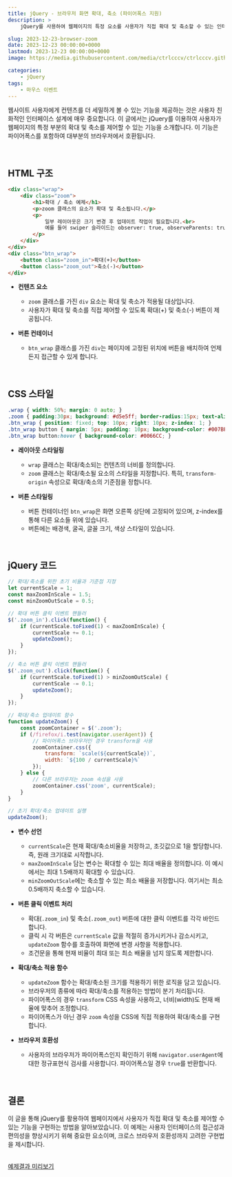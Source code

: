 ```yaml
---
title: jQuery - 브라우저 화면 확대, 축소 (파이어폭스 지원)
description: >  
    jQuery를 사용하여 웹페이지의 특정 요소를 사용자가 직접 확대 및 축소할 수 있는 인터랙션을 구현하고, 파이어폭스 브라우저를 포함한 다양한 브라우저에서 작동하는 코드에 대해 설명합니다.

slug: 2023-12-23-browser-zoom
date: 2023-12-23 00:00:00+0000
lastmod: 2023-12-23 00:00:00+0000
image: https://media.githubusercontent.com/media/ctrlcccv/ctrlcccv.github.io/master/assets/img/post/2023-12-23-browser-zoom.webp

categories:
    - jQuery
tags:
    - 마우스 이벤트
---
```

웹사이트 사용자에게 컨텐츠를 더 세밀하게 볼 수 있는 기능을 제공하는 것은 사용자 친화적인 인터페이스 설계에 매우 중요합니다. 이 글에서는 jQuery를 이용하여 사용자가 웹페이지의 특정 부분의 확대 및 축소를 제어할 수 있는 기능을 소개합니다. 이 기능은 파이어폭스를 포함하여 대부분의 브라우저에서 호환됩니다.  

<script async src="https://pagead2.googlesyndication.com/pagead/js/adsbygoogle.js?client=ca-pub-8535540836842352" crossorigin="anonymous"></script>
<ins class="adsbygoogle"
     style="display:block; text-align:center;"
     data-ad-layout="in-article"
     data-ad-format="fluid"
     data-ad-client="ca-pub-8535540836842352"
     data-ad-slot="2974559225"></ins>
<script>
     (adsbygoogle = window.adsbygoogle || []).push({});
</script>

<br>

## HTML 구조

```html
<div class="wrap">
    <div class="zoom">
        <h1>확대 / 축소 예제</h1>
        <p>zoom 클래스의 요소가 확대 및 축소됩니다.</p>
        <p>
            일부 레이아웃은 크기 변경 후 업데이트 작업이 필요합니다.<br>
            예를 들어 swiper 슬라이드는 observer: true, observeParents: true 옵션과 함께 사용해야 합니다.
        </p>
    </div>
</div>
<div class="btn_wrap">
    <button class="zoom_in">확대(+)</button>
    <button class="zoom_out">축소(-)</button>
</div>
```
* **컨텐츠 요소**
  * `zoom` 클래스를 가진 `div` 요소는 확대 및 축소가 적용될 대상입니다.
  * 사용자가 확대 및 축소를 직접 제어할 수 있도록 확대(+) 및 축소(-) 버튼이 제공됩니다.

* **버튼 컨테이너**
  * `btn_wrap` 클래스를 가진 `div`는 페이지에 고정된 위치에 버튼을 배치하여 언제든지 접근할 수 있게 합니다.  
<br>

## CSS 스타일
```css
.wrap { width: 50%; margin: 0 auto; }
.zoom { padding:30px; background: #d5e5ff; border-radius:15px; text-align: center; transform-origin: top left; word-break: keep-all; }
.btn_wrap { position: fixed; top: 10px; right: 10px; z-index: 1; }
.btn_wrap button { margin: 5px; padding: 10px; background-color: #007BFF; border: none; border-radius: 5px; font-size: 16px; color: #fff; cursor: pointer; }
.btn_wrap button:hover { background-color: #0066CC; }
```
* **레이아웃 스타일링**
  * `wrap` 클래스는 확대/축소되는 컨텐츠의 너비를 정의합니다.
  * `zoom` 클래스는 확대/축소될 요소의 스타일을 지정합니다. 특히, `transform-origin` 속성으로 확대/축소의 기준점을 정합니다.

* **버튼 스타일링**
  * 버튼 컨테이너인 `btn_wrap`은 화면 오른쪽 상단에 고정되어 있으며, z-index를 통해 다른 요소들 위에 있습니다.
  * 버튼에는 배경색, 굴곡, 글꼴 크기, 색상 스타일이 있습니다.   

<script async src="https://pagead2.googlesyndication.com/pagead/js/adsbygoogle.js?client=ca-pub-8535540836842352" crossorigin="anonymous"></script>
<ins class="adsbygoogle"
     style="display:block; text-align:center;"
     data-ad-layout="in-article"
     data-ad-format="fluid"
     data-ad-client="ca-pub-8535540836842352"
     data-ad-slot="2974559225"></ins>
<script>
     (adsbygoogle = window.adsbygoogle || []).push({});
</script>

<br>

## jQuery 코드
```js
// 확대/축소를 위한 초기 비율과 기준점 지정
let currentScale = 1;
const maxZoomInScale = 1.5;
const minZoomOutScale = 0.5;

// 확대 버튼 클릭 이벤트 핸들러
$('.zoom_in').click(function() {
    if (currentScale.toFixed(1) < maxZoomInScale) {
        currentScale += 0.1;
        updateZoom();
    }
});

// 축소 버튼 클릭 이벤트 핸들러
$('.zoom_out').click(function() {
    if (currentScale.toFixed(1) > minZoomOutScale) {
        currentScale -= 0.1;
        updateZoom();
    }
});

// 확대/축소 업데이트 함수
function updateZoom() {
    const zoomContainer = $('.zoom');
    if (/firefox/i.test(navigator.userAgent)) {
        // 파이어폭스 브라우저인 경우 transform을 사용
        zoomContainer.css({
            transform: `scale(${currentScale})`,
            width: `${100 / currentScale}%`
        });
    } else {
        // 다른 브라우저는 zoom 속성을 사용
        zoomContainer.css('zoom', currentScale);
    }
}

// 초기 확대/축소 업데이트 실행
updateZoom();
```
* **변수 선언**
  - `currentScale`은 현재 확대/축소비율을 저장하고, 초깃값으로 1을 할당합니다. 즉, 원래 크기대로 시작합니다.
  - `maxZoomInScale` 담는 변수는 확대할 수 있는 최대 배율을 정의합니다. 이 예시에서는 최대 1.5배까지 확대할 수 있습니다.
  - `minZoomOutScale`에는 축소할 수 있는 최소 배율을 저장합니다. 여기서는 최소 0.5배까지 축소할 수 있습니다.
  
* **버튼 클릭 이벤트 처리**
  - 확대(`.zoom_in`) 및 축소(`.zoom_out`) 버튼에 대한 클릭 이벤트를 각각 바인드합니다.
  - 클릭 시 각 버튼은 `currentScale` 값을 적절히 증가시키거나 감소시키고, `updateZoom` 함수를 호출하여 화면에 변경 사항을 적용합니다.
  - 조건문을 통해 현재 비율이 최대 또는 최소 배율을 넘지 않도록 제한합니다.

* **확대/축소 적용 함수**
  - `updateZoom` 함수는 확대/축소된 크기를 적용하기 위한 로직을 담고 있습니다.
  - 브라우저의 종류에 따라 확대/축소를 적용하는 방법이 분기 처리됩니다.
  - 파이어폭스의 경우 `transform` CSS 속성을 사용하고, 너비(width)도 현재 배율에 맞추어 조정합니다.
  - 파이어폭스가 아닌 경우 `zoom` 속성을 CSS에 직접 적용하여 확대/축소를 구현합니다.

* **브라우저 호환성**
  - 사용자의 브라우저가 파이어폭스인지 확인하기 위해 `navigator.userAgent`에 대한 정규표현식 검사를 사용합니다. 파이어폭스일 경우 `true`를 반환합니다.  
<br>


## 결론
이 글을 통해 jQuery를 활용하여 웹페이지에서 사용자가 직접 확대 및 축소를 제어할 수 있는 기능을 구현하는 방법을 알아보았습니다. 이 예제는 사용자 인터페이스의 접근성과 편의성을 향상시키기 위해 중요한 요소이며, 크로스 브라우저 호환성까지 고려한 구현법을 제시합니다.  
<br>

<div class="btn_wrap">
    <a target="_blank" href="https://ctrlcccv.github.io/ctrlcccv-demo/2023-12-23-browser-zoom/">예제결과 미리보기</a>
</div>